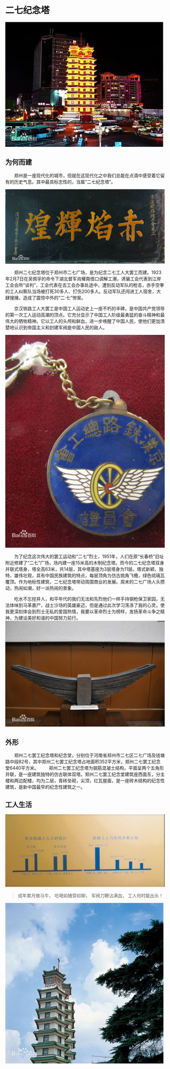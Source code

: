 # 二七纪念塔

![二七纪念塔夜晚](./img/%E4%BA%8C%E4%B8%83%E7%BA%AA%E5%BF%B5%E5%A1%94%E5%A4%9C%E6%99%9A.jpg)
## 为何而建

　　郑州是一座现代化的城市，但就在这现代化之中我们总能在点滴中感受着它留有的历史气息。其中最具标志性的，当属“二七纪念塔”。

![二七纪念塔匾额](./img/%E4%BA%8C%E4%B8%83%E7%BA%AA%E5%BF%B5%E5%A1%94%E5%8C%BE%E9%A2%9D.jpg)

　　郑州二七纪念塔位于郑州市二七广场，是为纪念二七工人大罢工而建。1923年2月7日在吴佩孚的命令下湖北督军肖耀南借口调解工潮，诱骗工会代表到江岸工会会所“谈判”，工会代表在去工会办事处途中，遭到反动军队的枪击，赤手空拳的工人纠察队当场被打死30多人、打伤200多人。反动军队还闯进工人宿舍，大肆搜捕，造成了震惊中外的“二·七”惨案。

　　京汉铁路工人大罢工是中国工人运动史上一座不朽的丰碑，是中国共产党领导的第一次工人运动高潮的顶点。它充分显示了中国工人阶级最勇猛的奋斗精神和最伟大的牺牲精神。它以工人的头颅和鲜血，进一步唤醒了中国人民，使他们更加清楚地认识到帝国主义和封建军阀是中国人民的敌人。

![京汉铁路总工会会员证](./img/%E4%BA%AC%E6%B1%89%E9%93%81%E8%B7%AF%E6%80%BB%E5%B7%A5%E4%BC%9A%E4%BC%9A%E5%91%98%E8%AF%81.jpg)

　　为了纪念这次伟大的罢工运动和“二七”烈士，1951年，人们在原“长春桥”旧址附近修建了“二七”广场，场内建一座15米高的木制纪念塔。而今的二七纪念塔双身并联式塔身，塔全高63米，共14层，其中塔基座为3层塔身为11层。塔式新颖、独特，雄伟壮观，具有中国民族建筑的特点，每层顶角为仿古挑角飞檐，绿色琉璃瓦覆顶。作为地标性建筑，二七纪念塔带动周围商业的发展。周末的二七广场人头攒动，热闹如潮，好一派热闹的景象。

　　吃水不忘挖井人，和平年代的我们无法和先烈他们一样手持钢枪保卫家园，无法体味到马革裹尸，战士沙场的英雄豪迈，但是通过此次学习荡涤了我的心灵，使我更深刻体会到烈士无私的爱国热情，我要以革命烈士为榜样，发扬革命斗争之精神，为建设美好和谐的中国努力前行。
![扁担簧](./img/%E6%89%81%E6%8B%85%E7%B0%A7.jpg)
## 外形

　　郑州二七罢工纪念塔和纪念堂，分别位于河南省郑州市二七区二七广场及钱塘路中段82号，其中郑州二七罢工纪念塔占地面积352平方米，郑州二七罢工纪念堂6440平方米。
　　郑州二七罢工纪念塔为钢筋混凝土结构，平面呈两个五角形并联，是一座建筑独特的仿古联体双塔。郑州二七罢工纪念堂建筑座西面东，分主楼和两边配楼，均为二层，青砖垒砌，尖顶，红瓦屋面，是一座砖木结构的纪念性建筑，是新中国最早的纪念性建筑之一。

## 工人生活

![工人洋人工资对比](./img/%E5%B7%A5%E4%BA%BA%E6%B4%8B%E4%BA%BA%E5%B7%A5%E8%B5%84%E5%AF%B9%E6%AF%94.png)

> 成年累月做马牛，
> 吃喝如猪穿如柳，
> 军阀刀鞭沾满血，
> 工人何时能出头！

![二七纪念塔白天](./img/%E4%BA%8C%E4%B8%83%E7%BA%AA%E5%BF%B5%E5%A1%94%E7%99%BD%E5%A4%A9.jpg)
